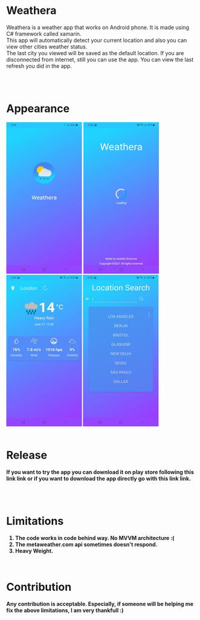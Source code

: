 # Weathera
Weathera is a weather app that works on Android phone. It is made using C# framework called xamarin.<br>
This app will automatically detect your current location and also you can view other cities weather status.<br>
The last city you viewed will be saved as the default location.
If you are disconnected from internet, still you can use the app. You can view the last refresh you did in the app.

<br>
<br>

# Appearance

<img src="./img/splash.jpg" width=200px height=400px> 
<b>
<img src="./img/loading.jpg" width=200px height=400px> 
<img src="./img/main.jpg" width=200px height=400px> 
<img src="./img/search.jpg" width=200px height=400px> 


<br>
<br>

# Release
If you want to try the app you can download it on play store following this link link or if you want to download the app directly go with this link link.


<br>
<br>


# Limitations
1. The code works in code behind way. No MVVM architecture :(
2. The metaweather.com api sometimes doesn't respond.
3. Heavy Weight.

<br>

# Contribution
Any contribution is acceptable. Especially, if someone will be helping me fix the above limitations, I am very thankfull :)
